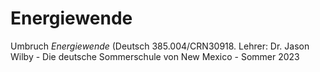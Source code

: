 # Energiewende
Umbruch *Energiewende* (Deutsch 385.004/CRN30918. Lehrer: Dr. Jason Wilby - Die deutsche Sommerschule von New Mexico - Sommer 2023
